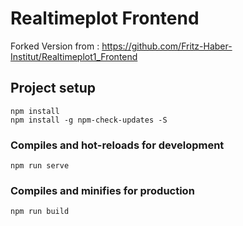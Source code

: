 # Realtimeplot Frontend
Forked Version from : https://github.com/Fritz-Haber-Institut/Realtimeplot1_Frontend

## Project setup
```
npm install 
npm install -g npm-check-updates -S
```

### Compiles and hot-reloads for development
```
npm run serve
```

### Compiles and minifies for production
```
npm run build
```

